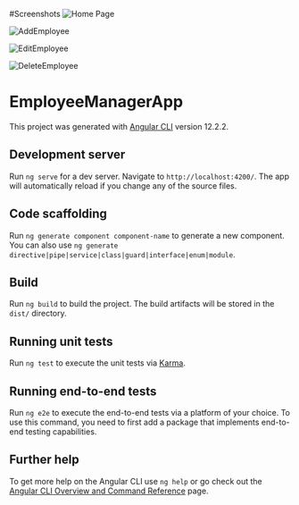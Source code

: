 #Screenshots
![Home Page](https://github.com/RithikManchanda/Employee-Manager-Angular/assets/55637710/9aebedca-91c3-4fe1-87d1-100fd856322a)

![AddEmployee](https://github.com/RithikManchanda/Employee-Manager-Angular/assets/55637710/c9ed17a0-b106-4d02-ba67-38c9ceda5367)

![EditEmployee](https://github.com/RithikManchanda/Employee-Manager-Angular/assets/55637710/6a50586f-00c1-4212-8893-21d445db78bf)

![DeleteEmployee](https://github.com/RithikManchanda/Employee-Manager-Angular/assets/55637710/c952caa5-e17f-4f07-b203-668aa8f4b0b2)

# EmployeeManagerApp

This project was generated with [Angular CLI](https://github.com/angular/angular-cli) version 12.2.2.

## Development server

Run `ng serve` for a dev server. Navigate to `http://localhost:4200/`. The app will automatically reload if you change any of the source files.

## Code scaffolding

Run `ng generate component component-name` to generate a new component. You can also use `ng generate directive|pipe|service|class|guard|interface|enum|module`.

## Build

Run `ng build` to build the project. The build artifacts will be stored in the `dist/` directory.

## Running unit tests

Run `ng test` to execute the unit tests via [Karma](https://karma-runner.github.io).

## Running end-to-end tests

Run `ng e2e` to execute the end-to-end tests via a platform of your choice. To use this command, you need to first add a package that implements end-to-end testing capabilities.

## Further help

To get more help on the Angular CLI use `ng help` or go check out the [Angular CLI Overview and Command Reference](https://angular.io/cli) page.
